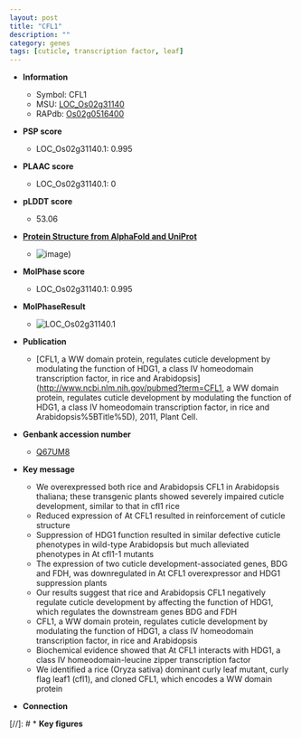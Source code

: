 ```yaml
---
layout: post
title: "CFL1"
description: ""
category: genes
tags: [cuticle, transcription factor, leaf]
---
```


* **Information**  
    + Symbol: CFL1  
    + MSU: [LOC_Os02g31140](http://rice.plantbiology.msu.edu/cgi-bin/ORF_infopage.cgi?orf=LOC_Os02g31140)  
    + RAPdb: [Os02g0516400](http://rapdb.dna.affrc.go.jp/viewer/gbrowse_details/irgsp1?name=Os02g0516400)  

* **PSP score**  
    + LOC_Os02g31140.1: 0.995 

* **PLAAC score**  
    + LOC_Os02g31140.1: 0 

* **pLDDT score**
    + 53.06

* **[Protein Structure from AlphaFold and UniProt](https://www.uniprot.org/uniprotkb/Q0E0W7/entry#structure)**
    + ![image](https://ricepsp.github.io/images/Q0/AF-Q0E0W7-F1.png))

* **MolPhase score**
    + LOC_Os02g31140.1: 0.995

* **MolPhaseResult**
    + ![LOC_Os02g31140.1](https://ricepsp.github.io/pictures/LOC_Os02g/LOC_Os02g31140.1.png)

* **Publication**  
    + [CFL1, a WW domain protein, regulates cuticle development by modulating the function of HDG1, a class IV homeodomain transcription factor, in rice and Arabidopsis](http://www.ncbi.nlm.nih.gov/pubmed?term=CFL1, a WW domain protein, regulates cuticle development by modulating the function of HDG1, a class IV homeodomain transcription factor, in rice and Arabidopsis%5BTitle%5D), 2011, Plant Cell.

* **Genbank accession number**  
    + [Q67UM8](http://www.ncbi.nlm.nih.gov/nuccore/Q67UM8)

* **Key message**  
    + We overexpressed both rice and Arabidopsis CFL1 in Arabidopsis thaliana; these transgenic plants showed severely impaired cuticle development, similar to that in cfl1 rice
    + Reduced expression of At CFL1 resulted in reinforcement of cuticle structure
    + Suppression of HDG1 function resulted in similar defective cuticle phenotypes in wild-type Arabidopsis but much alleviated phenotypes in At cfl1-1 mutants
    + The expression of two cuticle development-associated genes, BDG and FDH, was downregulated in At CFL1 overexpressor and HDG1 suppression plants
    + Our results suggest that rice and Arabidopsis CFL1 negatively regulate cuticle development by affecting the function of HDG1, which regulates the downstream genes BDG and FDH
    + CFL1, a WW domain protein, regulates cuticle development by modulating the function of HDG1, a class IV homeodomain transcription factor, in rice and Arabidopsis
    + Biochemical evidence showed that At CFL1 interacts with HDG1, a class IV homeodomain-leucine zipper transcription factor
    + We identified a rice (Oryza sativa) dominant curly leaf mutant, curly flag leaf1 (cfl1), and cloned CFL1, which encodes a WW domain protein

* **Connection**  

[//]: # * **Key figures**  


